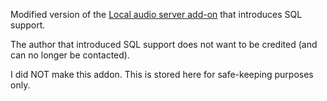 Modified version of the
[Local audio server add-on](https://github.com/Aquafina-water-bottle/jmdict-english-yomichan/tree/master/local_audio/07)
that introduces SQL support.

The author that introduced SQL support does not want to be credited
(and can no longer be contacted).

I did NOT make this addon.
This is stored here for safe-keeping purposes only.
